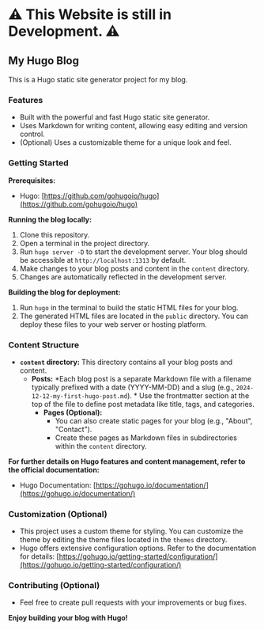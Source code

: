 # ⚠️ This Website is still in Development. ⚠️

## My Hugo Blog

This is a Hugo static site generator project for my blog.

### Features

* Built with the powerful and fast Hugo static site generator.
* Uses Markdown for writing content, allowing easy editing and version control.
* (Optional) Uses a customizable theme for a unique look and feel.

### Getting Started

**Prerequisites:**

* Hugo: [https://github.com/gohugoio/hugo](https://github.com/gohugoio/hugo)

**Running the blog locally:**

1. Clone this repository.
2. Open a terminal in the project directory.
3. Run `hugo server -D` to start the development server. Your blog should be accessible at `http://localhost:1313` by default.
4. Make changes to your blog posts and content in the `content` directory.
5. Changes are automatically reflected in the development server.

**Building the blog for deployment:**

1. Run `hugo` in the terminal to build the static HTML files for your blog.
2. The generated HTML files are located in the `public` directory. You can deploy these files to your web server or hosting platform.

### Content Structure

* **`content` directory:** This directory contains all your blog posts and content.
  * **Posts:**
        *Each blog post is a separate Markdown file with a filename typically prefixed with a date (YYYY-MM-DD) and a slug (e.g., `2024-12-12-my-first-hugo-post.md`).
        * Use the frontmatter section at the top of the file to define post metadata like title, tags, and categories.
    * **Pages (Optional):**
      * You can also create static pages for your blog (e.g., "About", "Contact").
      * Create these pages as Markdown files in subdirectories within the `content` directory.

**For further details on Hugo features and content management, refer to the official documentation:**

* Hugo Documentation: [https://gohugo.io/documentation/](https://gohugo.io/documentation/)

### Customization (Optional)

* This project uses a custom theme for styling. You can customize the theme by editing the theme files located in the `themes` directory.
* Hugo offers extensive configuration options. Refer to the documentation for details: [https://gohugo.io/getting-started/configuration/](https://gohugo.io/getting-started/configuration/)

### Contributing (Optional)

* Feel free to create pull requests with your improvements or bug fixes.

**Enjoy building your blog with Hugo!**
